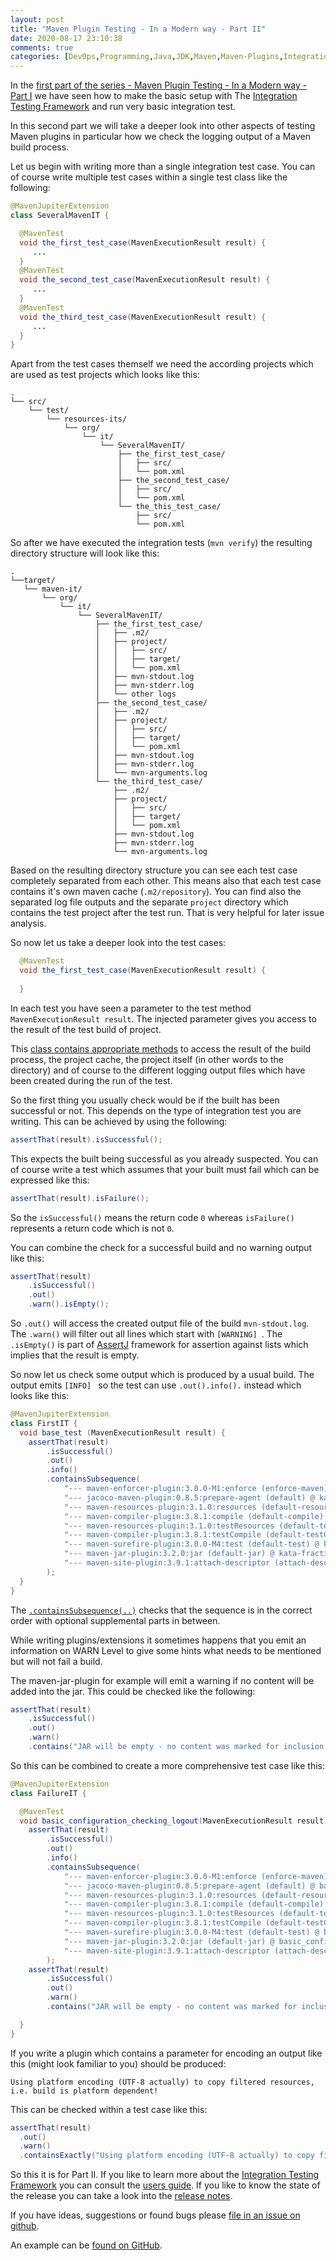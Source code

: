 ```yaml
---
layout: post
title: "Maven Plugin Testing - In a Modern way - Part II"
date: 2020-08-17 23:10:38
comments: true
categories: [DevOps,Programming,Java,JDK,Maven,Maven-Plugins,Integration Testing Framework]
---
```

In the [first part of the series - Maven Plugin Testing - In a Modern way - Part I](https://blog.soebes.de/blog/2020/08/18/itf-part-i/) 
we have seen how to make the basic setup with The [Integration Testing Framework][itf] and run very basic
integration test. 

In this second part we will take a deeper look into other aspects of testing 
Maven plugins in particular how we check the logging output of a Maven build process.

Let us begin with writing more than a single integration test case. You can of 
course write multiple test cases within a single test class like the following:

```java
@MavenJupiterExtension
class SeveralMavenIT {

  @MavenTest
  void the_first_test_case(MavenExecutionResult result) {
     ...
  }
  @MavenTest
  void the_second_test_case(MavenExecutionResult result) {
     ...
  }
  @MavenTest
  void the_third_test_case(MavenExecutionResult result) {
     ...
  }
}
```
Apart from the test cases themself we need the according projects which are used as test 
projects which looks like this:

```text
.
└── src/
    └── test/
        └── resources-its/
            └── org/
                └── it/
                    └── SeveralMavenIT/
                        ├── the_first_test_case/
                        │   ├── src/
                        │   └── pom.xml
                        ├── the_second_test_case/
                        │   ├── src/
                        │   └── pom.xml
                        └── the_this_test_case/
                            ├── src/
                            └── pom.xml
```
So after we have executed the integration tests (`mvn verify`) the resulting
directory structure will look like this:
```
.
└──target/
   └── maven-it/
       └── org/
           └── it/
               └── SeveralMavenIT/
                   ├── the_first_test_case/
                   │   ├── .m2/
                   │   ├── project/
                   │   │   ├── src/
                   │   │   ├── target/
                   │   │   └── pom.xml
                   │   ├── mvn-stdout.log
                   │   ├── mvn-stderr.log
                   │   └── other logs
                   ├── the_second_test_case/
                   │   ├── .m2/
                   │   ├── project/
                   │   │   ├── src/
                   │   │   ├── target/
                   │   │   └── pom.xml
                   │   ├── mvn-stdout.log
                   │   ├── mvn-stderr.log
                   │   └── mvn-arguments.log
                   └── the_third_test_case/
                       ├── .m2/
                       ├── project/
                       │   ├── src/
                       │   ├── target/
                       │   └── pom.xml
                       ├── mvn-stdout.log
                       ├── mvn-stderr.log
                       └── mvn-arguments.log
```
Based on the resulting directory structure you can see each test case 
completely separated from each other. This means also that each test case contains 
it's own maven cache (`.m2/repository`). You can find also the separated log file outputs and
the separate `project` directory which contains the test project after the test run. That
is very helpful for later issue analysis. 

So now let us take a deeper look into the test cases:

```java
  @MavenTest
  void the_first_test_case(MavenExecutionResult result) {
     
  }
```
In each test you have seen a parameter to the test method `MavenExecutionResult result`.
The injected parameter gives you access to the result of the test build of project.

This [class contains appropriate methods][mavenexecutionresult] to access the result
of the build process, the project cache, the project itself (in other words to the directory) 
and of course to the different logging output files which have been created during the run 
of the test.

So the first thing you usually check would be if the built has been successful or not. This depends
on the type of integration test you are writing. This can be achieved by using the following:

```java
assertThat(result).isSuccessful();
``` 
This expects the built being successful as you already suspected. You can of course write a test
which assumes that your built must fail which can be expressed like this:
```java
assertThat(result).isFailure();
``` 
So the `isSuccessful()` means the return code `0` whereas `isFailure()` represents 
a return code which is not `0`.

You can combine the check for a successful build and no warning output like this:
```java
assertThat(result)
    .isSuccessful()
    .out()
    .warn().isEmpty();
```
So `.out()` will access the created output file of the build `mvn-stdout.log`. The `.warn()`
will filter out all lines which start with `[WARNING] `. The `.isEmpty()` is part of [AssertJ][assertj] 
framework for assertion against lists which implies that the result is empty.

So now let us check some output which is produced by a usual build. The output emits `[INFO] ` so the test
can use `.out().info().` instead which looks like this:
```java
@MavenJupiterExtension
class FirstIT {
  void base_test (MavenExecutionResult result) {
    assertThat(result)
        .isSuccessful()
        .out()
        .info()
        .containsSubsequence(
            "--- maven-enforcer-plugin:3.0.0-M1:enforce (enforce-maven) @ kata-fraction ---",
            "--- jacoco-maven-plugin:0.8.5:prepare-agent (default) @ kata-fraction ---",
            "--- maven-resources-plugin:3.1.0:resources (default-resources) @ kata-fraction ---",
            "--- maven-compiler-plugin:3.8.1:compile (default-compile) @ kata-fraction ---",
            "--- maven-resources-plugin:3.1.0:testResources (default-testResources) @ kata-fraction ---",
            "--- maven-compiler-plugin:3.8.1:testCompile (default-testCompile) @ kata-fraction ---",
            "--- maven-surefire-plugin:3.0.0-M4:test (default-test) @ kata-fraction ---",
            "--- maven-jar-plugin:3.2.0:jar (default-jar) @ kata-fraction ---",
            "--- maven-site-plugin:3.9.1:attach-descriptor (attach-descriptor) @ kata-fraction ---"
        );
  }
}
```
The [`.containsSubsequence(..)`][containssubsequence] checks that the sequence 
is in the correct order with optional supplemental parts in between.  

While writing plugins/extensions it sometimes happens that you emit an information 
on WARN Level to give some hints what needs to be mentioned but will not fail a build.

The maven-jar-plugin for example will emit a warning if no content will be added into the jar. This
could be checked like the following:
```java
assertThat(result)
    .isSuccessful()
    .out()
    .warn()
    .contains("JAR will be empty - no content was marked for inclusion!");
```
So this can be combined to create a more comprehensive test case like this:

```java
@MavenJupiterExtension
class FailureIT {

  @MavenTest
  void basic_configuration_checking_logout(MavenExecutionResult result) {
    assertThat(result)
        .isSuccessful()
        .out()
        .info()
        .containsSubsequence(
            "--- maven-enforcer-plugin:3.0.0-M1:enforce (enforce-maven) @ basic_configuration_checking_logout ---",
            "--- jacoco-maven-plugin:0.8.5:prepare-agent (default) @ basic_configuration_checking_logout ---",
            "--- maven-resources-plugin:3.1.0:resources (default-resources) @ basic_configuration_checking_logout ---",
            "--- maven-compiler-plugin:3.8.1:compile (default-compile) @ basic_configuration_checking_logout ---",
            "--- maven-resources-plugin:3.1.0:testResources (default-testResources) @ basic_configuration_checking_logout ---",
            "--- maven-compiler-plugin:3.8.1:testCompile (default-testCompile) @ basic_configuration_checking_logout ---",
            "--- maven-surefire-plugin:3.0.0-M4:test (default-test) @ basic_configuration_checking_logout ---",
            "--- maven-jar-plugin:3.2.0:jar (default-jar) @ basic_configuration_checking_logout ---",
            "--- maven-site-plugin:3.9.1:attach-descriptor (attach-descriptor) @ basic_configuration_checking_logout ---"
        );
    assertThat(result)
        .isSuccessful()
        .out()
        .warn()
        .contains("JAR will be empty - no content was marked for inclusion!");

  }
}
```
If you write a plugin which contains a parameter for encoding an output like this
(might look familiar to you) should be produced:
```
Using platform encoding (UTF-8 actually) to copy filtered resources, i.e. build is platform dependent!
```
This can be checked within a test case like this:

```java
assertThat(result)
  .out()
  .warn()
  .containsExactly("Using platform encoding (UTF-8 actually) to copy filtered resources, i.e. build is platform dependent!");
```

So this it is for Part II. If you like to learn more about the [Integration Testing Framework][itf] 
you can consult the [users guide][users-guide]. If you like to know the state of the release you 
can take a look into the [release notes][release-notes].

If you have ideas, suggestions or found bugs please [file in an issue on github][issue].

An example can be [found on GitHub][example-ii].


<!-- 
Part I:
 Basic integration test; checking the build result; 

Part II:
 - Several Test cases
 - Checking build result in different ways.
 - Checking log output debug, info, warn etc.
   Assertions for maven log.
 
Part III:
 - Different Goals, System Properties, Command line options
 - Default goals, options.

Part IV:
 - Executing on different platforms (Enabled/Disabled)

Part V:
 - Grouping Test Cases
   - Nested classes
 - common local cache
 - Predefined repository content

Part X+2:
 - Single Project with several executions

Part III:
 - Checking JAR/WAR content.
 
 -->





[issue]: https://github.com/khmarbaise/maven-it-extension/issues
[users-guide]: https://khmarbaise.github.io/maven-it-extension/itf-documentation/usersguide/usersguide.html
[release-notes]: https://khmarbaise.github.io/maven-it-extension/itf-documentation/release-notes/release-notes.html
[background]: https://khmarbaise.github.io/maven-it-extension/itf-documentation/background/background.html
[itf]: https://github.com/khmarbaise/maven-it-extension
[junit-jupiter]: https://junit.org/junit5/docs/current/user-guide/
[junit-jupiter-extension]: https://junit.org/junit5/docs/current/user-guide/#extensions
[assertj]: https://assertj.github.io/doc/
[maven-failsafe-plugin]: https://maven.apache.org/surefire/maven-failsafe-plugin/index.html
[maven]: https://maven.apache.org
[containssubsequence]: https://www.javadoc.io/doc/org.assertj/assertj-core/latest/org/assertj/core/api/ListAssert.html#containsSubsequence(ELEMENT...)
[mavenexecutionresult]: https://javadoc.io/doc/com.soebes.itf.jupiter.extension/itf-extension-maven/latest/com/soebes/itf/jupiter/maven/MavenExecutionResult.html
[example-ii]: https://github.com/khmarbaise/itf-example-article-part-ii